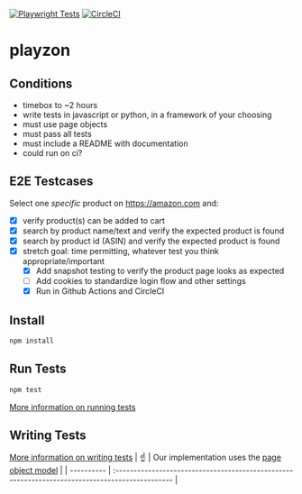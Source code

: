 [![Playwright Tests](https://github.com/jameskip/playzon/actions/workflows/main.yml/badge.svg)](https://github.com/jameskip/playzon/actions/workflows/main.yml)
[![CircleCI](https://dl.circleci.com/status-badge/img/gh/jameskip/playzon/tree/main.svg?style=svg)](https://dl.circleci.com/status-badge/redirect/gh/jameskip/playzon/tree/main)

# playzon

## Conditions

- timebox to ~2 hours
- write tests in javascript or python, in a framework of your choosing
- must use page objects
- must pass all tests
- must include a README with documentation
- could run on ci?

## E2E Testcases

Select one _specific_ product on <https://amazon.com> and:

- [x] verify product(s) can be added to cart
- [x] search by product name/text and verify the expected product is found
- [x] search by product id (ASIN) and verify the expected product is found
- [x] stretch goal: time permitting, whatever test you think appropriate/important
  - [x] Add snapshot testing to verify the product page looks as expected
  - [ ] Add cookies to standardize login flow and other settings
  - [x] Run in Github Actions and CircleCI

## Install

```bash
npm install
```

## Run Tests

```bash
npm test
```

[More information on running tests](https://playwright.dev/docs/running-tests)

## Writing Tests

[More information on writing tests](https://playwright.dev/docs/writing-tests)
| :point_up: | Our implementation uses the [page object model](https://playwright.dev/docs/pom#implementation) |
| ---------- | :---------------------------------------------------------------------------------------------- |
